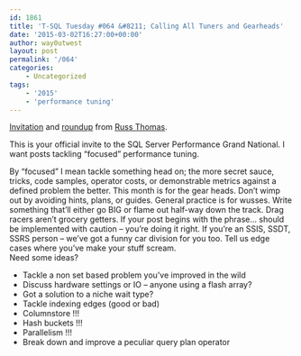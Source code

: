 ```yaml
---
id: 1861
title: 'T-SQL Tuesday #064 &#8211; Calling All Tuners and Gearheads'
date: '2015-03-02T16:27:00+00:00'
author: way0utwest
layout: post
permalink: '/064'
categories:
    - Uncategorized
tags:
    - '2015'
    - 'performance tuning'
---
```


[Invitation](https://sqljudo.wordpress.com/2015/03/02/tsql-tue-64-calling-all-tuners-and-gear-heads/) and [roundup](https://sqljudo.wordpress.com/2015/03/19/tsql-tue-64-roundup/) from [Russ Thomas](https://sqljudo.wordpress.com).

This is your official invite to the SQL Server Performance Grand National. I want posts tackling “focused” performance tuning.

<div id="wrapper"><div class="middle clear"><div class="post-1988 post type-post status-publish format-standard hentry category-performance category-t-sql-tuesday" id="post-1988"><div id="single">By “focused” I mean tackle something head on; the more secret sauce, tricks, code samples, operator costs, or demonstrable metrics against a defined problem the better. This month is for the gear heads. Don’t wimp out by avoiding hints, plans, or guides. General practice is for wusses. Write something that’ll either go BIG or flame out half-way down the track. Drag racers aren’t grocery getters. If your post begins with the phrase… should be implemented with caution – you’re doing it right. If you’re an SSIS, SSDT, SSRS person – we’ve got a funny car division for you too. Tell us edge cases where you’ve make your stuff scream.

<div id="wrapper"><div class="middle clear"><div class="post-1988 post type-post status-publish format-standard hentry category-performance category-t-sql-tuesday" id="post-1988"><div id="single">Need some ideas?

- Tackle a non set based problem you’ve improved in the wild
- Discuss hardware settings or IO – anyone using a flash array?
- Got a solution to a niche wait type?
- Tackle indexing edges (good or bad)
- Columnstore !!!
- Hash buckets !!!
- Parallelism !!!
- Break down and improve a peculiar query plan operator

</div></div></div></div></div></div></div></div>